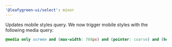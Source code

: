 ```yaml
---
'@leafygreen-ui/select': minor
---
```


Updates mobile styles query. We now trigger mobile styles with the following media query: 
```css
@media only screen and (max-width: 768px) and (pointer: coarse) and (hover: none)
```
